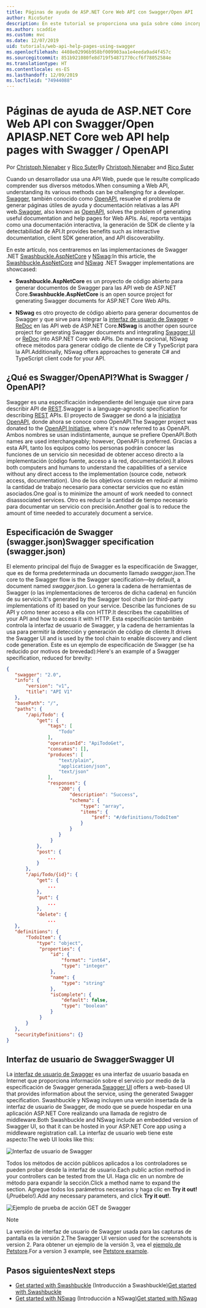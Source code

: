 ```yaml
---
title: Páginas de ayuda de ASP.NET Core Web API con Swagger/Open API
author: RicoSuter
description: En este tutorial se proporciona una guía sobre cómo incorporar Swagger para generar documentación y páginas de ayuda para una aplicación de API web.
ms.author: scaddie
ms.custom: mvc
ms.date: 12/07/2019
uid: tutorials/web-api-help-pages-using-swagger
ms.openlocfilehash: 4408e02996b958bf009903aa1e4eeda9ad4f457c
ms.sourcegitcommit: 851b921080fe8d719f54871770ccf6f78052584e
ms.translationtype: HT
ms.contentlocale: es-ES
ms.lasthandoff: 12/09/2019
ms.locfileid: "74944088"
---
```

# <a name="aspnet-core-web-api-help-pages-with-swagger--openapi"></a><span data-ttu-id="52dc7-103">Páginas de ayuda de ASP.NET Core Web API con Swagger/Open API</span><span class="sxs-lookup"><span data-stu-id="52dc7-103">ASP.NET Core web API help pages with Swagger / OpenAPI</span></span>

<span data-ttu-id="52dc7-104">Por [Christoph Nienaber](https://twitter.com/zuckerthoben) y [Rico Suter](https://blog.rsuter.com/)</span><span class="sxs-lookup"><span data-stu-id="52dc7-104">By [Christoph Nienaber](https://twitter.com/zuckerthoben) and [Rico Suter](https://blog.rsuter.com/)</span></span>

<span data-ttu-id="52dc7-105">Cuando un desarrollador usa una API Web, puede que le resulte complicado comprender sus diversos métodos.</span><span class="sxs-lookup"><span data-stu-id="52dc7-105">When consuming a Web API, understanding its various methods can be challenging for a developer.</span></span> <span data-ttu-id="52dc7-106">[Swagger](https://swagger.io/), también conocido como [OpenAPI](https://www.openapis.org/), resuelve el problema de generar páginas útiles de ayuda y documentación relativas a las API web.</span><span class="sxs-lookup"><span data-stu-id="52dc7-106">[Swagger](https://swagger.io/), also known as [OpenAPI](https://www.openapis.org/), solves the problem of generating useful documentation and help pages for Web APIs.</span></span> <span data-ttu-id="52dc7-107">Así, reporta ventajas como una documentación interactiva, la generación de SDK de cliente y la detectabilidad de API.</span><span class="sxs-lookup"><span data-stu-id="52dc7-107">It provides benefits such as interactive documentation, client SDK generation, and API discoverability.</span></span>

<span data-ttu-id="52dc7-108">En este artículo, nos centraremos en las implementaciones de Swagger .NET [Swashbuckle.AspNetCore](https://github.com/domaindrivendev/Swashbuckle.AspNetCore) y [NSwag](https://github.com/RicoSuter/NSwag):</span><span class="sxs-lookup"><span data-stu-id="52dc7-108">In this article, the [Swashbuckle.AspNetCore](https://github.com/domaindrivendev/Swashbuckle.AspNetCore) and [NSwag](https://github.com/RicoSuter/NSwag) .NET Swagger implementations are showcased:</span></span>

* <span data-ttu-id="52dc7-109">**Swashbuckle.AspNetCore** es un proyecto de código abierto para generar documentos de Swagger para las API web de ASP.NET Core.</span><span class="sxs-lookup"><span data-stu-id="52dc7-109">**Swashbuckle.AspNetCore** is an open source project for generating Swagger documents for ASP.NET Core Web APIs.</span></span>

* <span data-ttu-id="52dc7-110">**NSwag** es otro proyecto de código abierto para generar documentos de Swagger y que sirve para integrar la [interfaz de usuario de Swagger](https://swagger.io/swagger-ui/) o [ReDoc](https://github.com/Rebilly/ReDoc) en las API web de ASP.NET Core.</span><span class="sxs-lookup"><span data-stu-id="52dc7-110">**NSwag** is another open source project for generating Swagger documents and integrating [Swagger UI](https://swagger.io/swagger-ui/) or [ReDoc](https://github.com/Rebilly/ReDoc) into ASP.NET Core web APIs.</span></span> <span data-ttu-id="52dc7-111">De manera opcional, NSwag ofrece métodos para generar código de cliente de C# y TypeScript para la API.</span><span class="sxs-lookup"><span data-stu-id="52dc7-111">Additionally, NSwag offers approaches to generate C# and TypeScript client code for your API.</span></span>

## <a name="what-is-swagger--openapi"></a><span data-ttu-id="52dc7-112">¿Qué es Swagger/OpenAPI?</span><span class="sxs-lookup"><span data-stu-id="52dc7-112">What is Swagger / OpenAPI?</span></span>

<span data-ttu-id="52dc7-113">Swagger es una especificación independiente del lenguaje que sirve para describir API de [REST](https://en.wikipedia.org/wiki/Representational_state_transfer).</span><span class="sxs-lookup"><span data-stu-id="52dc7-113">Swagger is a language-agnostic specification for describing [REST](https://en.wikipedia.org/wiki/Representational_state_transfer) APIs.</span></span> <span data-ttu-id="52dc7-114">El proyecto de Swagger se donó a la [iniciativa OpenAPI](https://www.openapis.org/), donde ahora se conoce como OpenAPI.</span><span class="sxs-lookup"><span data-stu-id="52dc7-114">The Swagger project was donated to the [OpenAPI Initiative](https://www.openapis.org/), where it's now referred to as OpenAPI.</span></span> <span data-ttu-id="52dc7-115">Ambos nombres se usan indistintamente, aunque se prefiere OpenAPI.</span><span class="sxs-lookup"><span data-stu-id="52dc7-115">Both names are used interchangeably; however, OpenAPI is preferred.</span></span> <span data-ttu-id="52dc7-116">Gracias a esta API, tanto los equipos como los personas podrán conocer las funciones de un servicio sin necesidad de obtener acceso directo a la implementación (código fuente, acceso a la red, documentación).</span><span class="sxs-lookup"><span data-stu-id="52dc7-116">It allows both computers and humans to understand the capabilities of a service without any direct access to the implementation (source code, network access, documentation).</span></span> <span data-ttu-id="52dc7-117">Uno de los objetivos consiste en reducir al mínimo la cantidad de trabajo necesario para conectar servicios que no están asociados.</span><span class="sxs-lookup"><span data-stu-id="52dc7-117">One goal is to minimize the amount of work needed to connect disassociated services.</span></span> <span data-ttu-id="52dc7-118">Otro es reducir la cantidad de tiempo necesario para documentar un servicio con precisión.</span><span class="sxs-lookup"><span data-stu-id="52dc7-118">Another goal is to reduce the amount of time needed to accurately document a service.</span></span>

## <a name="swagger-specification-swaggerjson"></a><span data-ttu-id="52dc7-119">Especificación de Swagger (swagger.json)</span><span class="sxs-lookup"><span data-stu-id="52dc7-119">Swagger specification (swagger.json)</span></span>

<span data-ttu-id="52dc7-120">El elemento principal del flujo de Swagger es la especificación de Swagger, que es de forma predeterminada un documento llamado *swagger.json*.</span><span class="sxs-lookup"><span data-stu-id="52dc7-120">The core to the Swagger flow is the Swagger specification&mdash;by default, a document named *swagger.json*.</span></span> <span data-ttu-id="52dc7-121">Lo genera la cadena de herramientas de Swagger (o las implementaciones de terceros de dicha cadena) en función de su servicio.</span><span class="sxs-lookup"><span data-stu-id="52dc7-121">It's generated by the Swagger tool chain (or third-party implementations of it) based on your service.</span></span> <span data-ttu-id="52dc7-122">Describe las funciones de su API y cómo tener acceso a ella con HTTP.</span><span class="sxs-lookup"><span data-stu-id="52dc7-122">It describes the capabilities of your API and how to access it with HTTP.</span></span> <span data-ttu-id="52dc7-123">Esta especificación también controla la interfaz de usuario de Swagger, y la cadena de herramientas la usa para permitir la detección y generación de código de cliente.</span><span class="sxs-lookup"><span data-stu-id="52dc7-123">It drives the Swagger UI and is used by the tool chain to enable discovery and client code generation.</span></span> <span data-ttu-id="52dc7-124">Este es un ejemplo de especificación de Swagger (se ha reducido por motivos de brevedad):</span><span class="sxs-lookup"><span data-stu-id="52dc7-124">Here's an example of a Swagger specification, reduced for brevity:</span></span>

```json
{
   "swagger": "2.0",
   "info": {
       "version": "v1",
       "title": "API V1"
   },
   "basePath": "/",
   "paths": {
       "/api/Todo": {
           "get": {
               "tags": [
                   "Todo"
               ],
               "operationId": "ApiTodoGet",
               "consumes": [],
               "produces": [
                   "text/plain",
                   "application/json",
                   "text/json"
               ],
               "responses": {
                   "200": {
                       "description": "Success",
                       "schema": {
                           "type": "array",
                           "items": {
                               "$ref": "#/definitions/TodoItem"
                           }
                       }
                   }
                }
           },
           "post": {
               ...
           }
       },
       "/api/Todo/{id}": {
           "get": {
               ...
           },
           "put": {
               ...
           },
           "delete": {
               ...
   },
   "definitions": {
       "TodoItem": {
           "type": "object",
            "properties": {
                "id": {
                    "format": "int64",
                    "type": "integer"
                },
                "name": {
                    "type": "string"
                },
                "isComplete": {
                    "default": false,
                    "type": "boolean"
                }
            }
       }
   },
   "securityDefinitions": {}
}
```

## <a name="swagger-ui"></a><span data-ttu-id="52dc7-125">Interfaz de usuario de Swagger</span><span class="sxs-lookup"><span data-stu-id="52dc7-125">Swagger UI</span></span>

<span data-ttu-id="52dc7-126">La [interfaz de usuario de Swagger](https://swagger.io/swagger-ui/) es una interfaz de usuario basada en Internet que proporciona información sobre el servicio por medio de la especificación de Swagger generada.</span><span class="sxs-lookup"><span data-stu-id="52dc7-126">[Swagger UI](https://swagger.io/swagger-ui/) offers a web-based UI that provides information about the service, using the generated Swagger specification.</span></span> <span data-ttu-id="52dc7-127">Swashbuckle y NSwag incluyen una versión insertada de la interfaz de usuario de Swagger, de modo que se puede hospedar en una aplicación ASP.NET Core realizando una llamada de registro de middleware.</span><span class="sxs-lookup"><span data-stu-id="52dc7-127">Both Swashbuckle and NSwag include an embedded version of Swagger UI, so that it can be hosted in your ASP.NET Core app using a middleware registration call.</span></span> <span data-ttu-id="52dc7-128">La interfaz de usuario web tiene este aspecto:</span><span class="sxs-lookup"><span data-stu-id="52dc7-128">The web UI looks like this:</span></span>

![Interfaz de usuario de Swagger](web-api-help-pages-using-swagger/_static/swagger-ui.png)

<span data-ttu-id="52dc7-130">Todos los métodos de acción públicos aplicados a los controladores se pueden probar desde la interfaz de usuario.</span><span class="sxs-lookup"><span data-stu-id="52dc7-130">Each public action method in your controllers can be tested from the UI.</span></span> <span data-ttu-id="52dc7-131">Haga clic en un nombre de método para expandir la sección.</span><span class="sxs-lookup"><span data-stu-id="52dc7-131">Click a method name to expand the section.</span></span> <span data-ttu-id="52dc7-132">Agregue todos los parámetros necesarios y haga clic en **Try it out!** (¡Pruébelo!).</span><span class="sxs-lookup"><span data-stu-id="52dc7-132">Add any necessary parameters, and click **Try it out!**.</span></span>

![Ejemplo de prueba de acción GET de Swagger](web-api-help-pages-using-swagger/_static/get-try-it-out.png)

> [!NOTE]
> <span data-ttu-id="52dc7-134">La versión de interfaz de usuario de Swagger usada para las capturas de pantalla es la versión 2.</span><span class="sxs-lookup"><span data-stu-id="52dc7-134">The Swagger UI version used for the screenshots is version 2.</span></span> <span data-ttu-id="52dc7-135">Para obtener un ejemplo de la versión 3, vea el [ejemplo de Petstore](https://petstore.swagger.io/).</span><span class="sxs-lookup"><span data-stu-id="52dc7-135">For a version 3 example, see [Petstore example](https://petstore.swagger.io/).</span></span>

## <a name="next-steps"></a><span data-ttu-id="52dc7-136">Pasos siguientes</span><span class="sxs-lookup"><span data-stu-id="52dc7-136">Next steps</span></span>

* <span data-ttu-id="52dc7-137">[Get started with Swashbuckle](xref:tutorials/get-started-with-swashbuckle) (Introducción a Swashbuckle)</span><span class="sxs-lookup"><span data-stu-id="52dc7-137">[Get started with Swashbuckle](xref:tutorials/get-started-with-swashbuckle)</span></span>
* <span data-ttu-id="52dc7-138">[Get started with NSwag](xref:tutorials/get-started-with-nswag) (Introducción a NSwag)</span><span class="sxs-lookup"><span data-stu-id="52dc7-138">[Get started with NSwag](xref:tutorials/get-started-with-nswag)</span></span>
